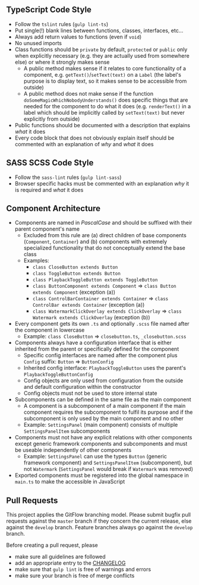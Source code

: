 TypeScript Code Style
---------------------

 * Follow the `tslint` rules (`gulp lint-ts`)
 * Put single(!) blank lines between functions, classes, interfaces, etc...
 * Always add return values to functions (even if `void`)
 * No unused imports
 * Class functions should be `private` by default, `protected` or `public` only when explicitly necessary (e.g. they are actually used from somewhere else) or where it strongly makes sense
   * A public method makes sense if it relates to core functionality of a component, e.g. `getText()`/`setText(text)` on a `Label` (the label's purpose is to display text, so it makes sense to be accessible from outside)
   * A public method does not make sense if the function `doSomeMagicWhichNobodyUnderstands()` does specific things that are needed for the component to do what it does (e.g. `renderText()` in a label which should be implicitly called by `setText(text)` but never explicitly from outside)
 * Public functions should be documented with a description that explains *what* it does
 * Every code block that does not obviously explain itself should be commented with an explanation of *why* and *what* it does
 
SASS SCSS Code Style
--------------------

 * Follow the `sass-lint` rules (`gulp lint-sass`)
 * Browser specific hacks must be commented with an explanation *why* it is required and *what* it does

Component Architecture
----------------------

 * Components are named in *PascalCase* and should be suffixed with their parent component's name
   * Excluded from this rule are (a) direct children of base components (`Component`, `Container`) and (b) components with extremely specialized functionality that do not conceptually extend the base class
   * Examples:
     * `class CloseButton extends Button`
     * `class ToggleButton extends Button`
     * `class PlaybackToggleButton extends ToggleButton`
     * `class ButtonComponent extends Component` => `class Button extends Component` (exception (a))
     * `class ControlBarContainer extends Container` => `class ControlBar extends Container` (exception (a))
     * `class WatermarkClickOverlay extends ClickOverlay` => `class Watermark extends ClickOverlay` (exception (b))
 * Every component gets its own `.ts` and optionally `.scss` file named after the component in lowercase
   * Example: `class CloseButton` => `closebutton.ts`, `_closebutton.scss`
 * Components always have a configuration interface that is either inherited from the parent or specifically defined for the component
   * Specific config interfaces are named after the component plus `Config` suffix: `Button` => `ButtonConfig`
   * Inherited config interface: `PlaybackToggleButton` uses the parent's `PlaybackToggleButtonConfig`
   * Config objects are only used from configuration from the outside and default configuration within the constructor
   * Config objects must not be used to store internal state
 * Subcomponents can be defined in the same file as the main component
   * A component is a subcomponent of a main component if the main component requires the subcomponent to fulfil its purpose and if the subcomponent is only used by the main component and no other
   * Example: `SettingsPanel` (main component) consists of multiple `SettingsPanelItem` subcomponents
 * Components must not have any explicit relations with other components except generic framework components and subcomponents and must be useable independently of other components
   * Example: `SettingsPanel` can use the types `Button` (generic framework component) and `SettingsPanelItem` (subcomponent), but not `Watermark` (`SettingsPanel` would break if `Watermark` was removed)
 * Exported components must be registered into the global namespace in `main.ts` to make the accessible in JavaScript

Pull Requests
-------------

This project applies the GitFlow branching model. Please submit bugfix pull requests against the `master` branch if they concern the current release, else against the `develop` branch. Feature branches always go against the `develop` branch. 

Before creating a pull request, please
 * make sure all guidelines are followed
 * add an appropriate entry to the [CHANGELOG](CHANGELOG.md)
 * make sure that `gulp lint` is free of warnings and errors
 * make sure your branch is free of merge conflicts
 